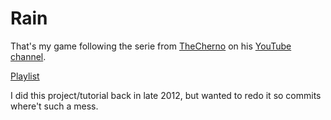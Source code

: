 Rain
====

That's my game following the serie from [TheCherno](https://github.com/TheCherno) on his [YouTube channel](https://www.youtube.com/user/TheChernoProject).

[Playlist](https://www.youtube.com/playlist?list=PLlrATfBNZ98eOOCk2fOFg7Qg5yoQfFAdf)

I did this project/tutorial back in late 2012, but wanted to redo it so commits where't such a mess.

